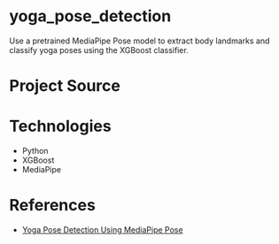 # yoga_pose_detection
Use a pretrained MediaPipe Pose model to extract body landmarks and classify yoga poses using the XGBoost classifier.

# Project Source

# Technologies
- Python
- XGBoost
- MediaPipe

# References
- [Yoga Pose Detection Using MediaPipe Pose](https://www.educative.io/projects/yoga-pose-detection-using-mediapipe-pose)
